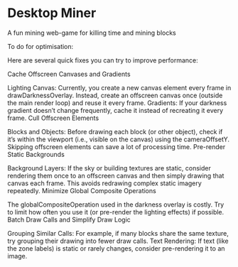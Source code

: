 # Desktop Miner
A fun mining web-game for killing time and mining blocks

To do for optimisation:

Here are several quick fixes you can try to improve performance:

Cache Offscreen Canvases and Gradients

Lighting Canvas: Currently, you create a new canvas element every frame in drawDarknessOverlay. Instead, create an offscreen canvas once (outside the main render loop) and reuse it every frame.
Gradients: If your darkness gradient doesn’t change frequently, cache it instead of recreating it every frame.
Cull Offscreen Elements

Blocks and Objects: Before drawing each block (or other object), check if it’s within the viewport (i.e., visible on the canvas) using the cameraOffsetY. Skipping offscreen elements can save a lot of processing time.
Pre-render Static Backgrounds

Background Layers: If the sky or building textures are static, consider rendering them once to an offscreen canvas and then simply drawing that canvas each frame. This avoids redrawing complex static imagery repeatedly.
Minimize Global Composite Operations

The globalCompositeOperation used in the darkness overlay is costly. Try to limit how often you use it (or pre-render the lighting effects) if possible.
Batch Draw Calls and Simplify Draw Logic

Grouping Similar Calls: For example, if many blocks share the same texture, try grouping their drawing into fewer draw calls.
Text Rendering: If text (like the zone labels) is static or rarely changes, consider pre-rendering it to an image.
